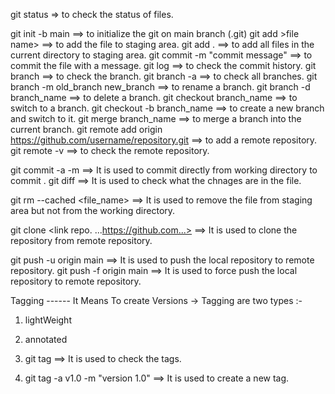 git status => to check the status of files.

git init -b main ==> to initialize the git on main branch (.git)
git add >file name> ==> to add the file to staging area.
git add . ==> to add all files in the current directory to staging area.
git commit -m "commit message" ==> to commit the file with a message.
git log ==> to check the commit history.
git branch ==> to check the branch.
git branch -a ==> to check all branches.
git branch -m old_branch new_branch ==> to rename a branch.
git branch -d branch_name ==> to delete a branch.
git checkout branch_name ==> to switch to a branch.
git checkout -b branch_name ==> to create a new branch and switch to it.
git merge branch_name ==> to merge a branch into the current branch.
git remote add origin https://github.com/username/repository.git ==> to add a remote repository.
git remote -v ==> to check the remote repository.


git commit -a -m <commit message> ==> It is used to commit directly from working directory to commit .
git diff ==> It is used to check what the chnages are in the file.

git rm --cached <file_name> ==> It is used to remove the file from staging area but not from the working directory.

git clone <link repo. ...https://github.com...>  ==> It is used to clone the repository from remote repository.

git push -u origin main ==> It is used to push the local repository to remote repository.
git push -f origin main  ==> It is used to force push the local repository to remote repository.

Tagging ------ It Means To create Versions ->
Tagging are two types :- 
1. lightWeight
2. annotated

1. git tag ==> It is used to check the tags.
2. git tag -a v1.0 -m "version 1.0" ==> It is used to create a new tag.
